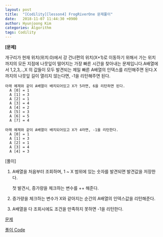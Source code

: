 ```yaml
---
layout: post
title:  "[Codility][lesson4] FrogRiverOne 문제풀이"
date:   2018-11-07 11:44:30 +0900
author: Hyunjoong Kim
categories: Algorithm
tags: Codility
---
```






**[문제]**

개구리가 현재 위치(위치:0)에서 강 건너편의 위치(X+1)로 이동하기 위해서 가는 위치까지의 모든 지점에 나뭇잎이 떨어지는 가장 빠른 시간을 찾아내는 문제입니다.A배열에서 1,2,3,..,X 의 값들이 모두 발견되는 제일 빠른 A배열의 인덱스를 리턴해주면 된다.X까지의 나뭇잎 길이 열리지 않는다면, -1을 리턴해주면 된다. 

```
아래 예제와 같이 A배열이 배치되어있고 X가 5라면, 6을 리턴하면 된다.
  A [0] = 1
  A [1] = 3
  A [2] = 1
  A [3] = 4
  A [4] = 2
  A [5] = 3
  A [6] = 5
  A [7] = 4

아래 예제와 같이 A배열이 배치되어있고 X가 4라면, -1을 리턴한다.
  A [0] = 1
  A [1] = 3
  A [2] = 1
  A [3] = 4
  A [4] = 3
```



[풀이]

1) A배열을 처음부터 조회하며, 1 ~ X 범위에 있는 숫자를 발견되면 발견값을 저장한다.    

   첫 발견시, 증가량을 체크하는 변수를 ++ 해준다.

2) 증가량을 체크하는 변수가 X와 같아지는 순간의 A배열의 인덱스값을 리턴해준다.

3) A배열을 다 조회시에도 조건을 만족하지 못하면 -1을 리턴한다. 



[문제](https://app.codility.com/programmers/lessons/4-counting_elements/frog_river_one/)

[풀이 Code](https://github.com/bestjoong/codility/blob/master/src/main/java/codility/lesson/lesson4/FrogRiverOne.java)

